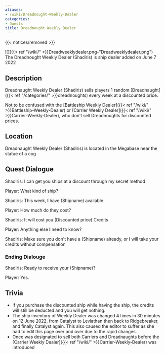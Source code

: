 ```yaml
---
aliases:
- /wiki/Dreadnought-Weekly-Dealer
categories:
- Quests
title: Dreadnought Weekly Dealer
---  
```


{{< notices/removed >}} 

![]({{< ref "/wiki/" >}}Dreadweeklydealer.png-"Dreadweeklydealer.png") The Dreadnought Weekly Dealer (Shadiris) is ship dealer added on June 7 2022

## Description

Dreadnaught Weekly Dealer (Shadiris) sells players 1 random [Dreadnaught]({{< ref "/categories/" >}}dreadnoughts) every week at a discounted price.

Not to be confused with the [Battleship Weekly Dealer]({{< ref "/wiki/" >}}Battleship-Weekly-Dealer) or [Carrier Weekly Dealer]({{< ref "/wiki/" >}}Carrier-Weekly-Dealer), who don't sell Dreadnoughts for discounted prices.

## Location

Dreadnaught Weekly Dealer (Shadiris) is located in the Megabase near the statue of a cog

## Quest Dialogue 

Shadiris: I can get you ships at a discount through my secret method

Player: What kind of ship?

Shadiris: This week, I have (Shipname) available

Player: How much do they cost?

Shadiris: It will cost you (Discounted price) Credits

Player: Anything else I need to know?

Shadiris: Make sure you don't have a (Shipname) already, or I will take your credits without compensation

### Ending Dialouge 

Shadiris: Ready to receive your (Shipname)?

Player: Yes.

## Trivia

- If you purchase the discounted ship while having the ship, the credits will still be deducted and you will get nothing.
- The ship inventory of Weekly Dealer was changed 4 times in 30 minutes on 12 June 2022, from Catalyst to Leviathan then back to Ridgebreaker, and finally Catalyst again. This also caused the editor to suffer as she had to edit this page over and over due to the rapid changes.
- Once was designated to sell both Carriers and Dreadnaughts before the [Carrier Weekly Dealer]({{< ref "/wiki/" >}}Carrier-Weekly-Dealer) was introduced